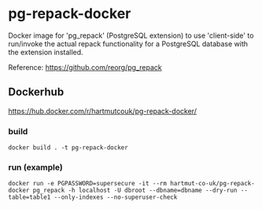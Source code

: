 # pg-repack-docker

Docker image for 'pg_repack' (PostgreSQL extension) to use 'client-side' to run/invoke the actual repack functionality 
for a PostgreSQL database with the extension installed.

Reference: https://github.com/reorg/pg_repack


## Dockerhub

https://hub.docker.com/r/hartmutcouk/pg-repack-docker/


### build

    docker build . -t pg-repack-docker
    
### run (example)
    
    docker run -e PGPASSWORD=supersecure -it --rm hartmut-co-uk/pg-repack-docker pg_repack -h localhost -U dbroot --dbname=dbname --dry-run --table=table1 --only-indexes --no-superuser-check
